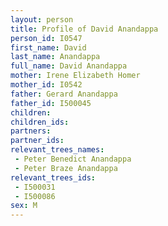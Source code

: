 ```yaml
---
layout: person
title: Profile of David Anandappa
person_id: I0547
first_name: David
last_name: Anandappa
full_name: David Anandappa
mother: Irene Elizabeth Homer
mother_id: I0542
father: Gerard Anandappa
father_id: I500045
children:
children_ids:
partners:
partner_ids:
relevant_trees_names:
 - Peter Benedict Anandappa
 - Peter Braze Anandappa
relevant_trees_ids:
 - I500031
 - I500086
sex: M
---
```



